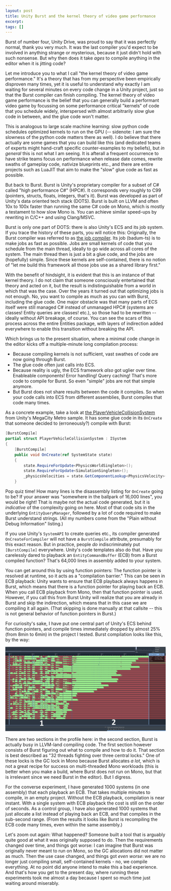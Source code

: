 ```yaml
---
layout: post
title: Unity Burst and the kernel theory of video game performance
excerpt:
tags: []
---
```




Burst of number four, Unity Drive, was proud to say that it was perfectly normal, thank you very much. It was the last compiler you'd expect to be involved in anything strange or mysterious, because it just didn't hold with such nonsense. But why then does it take _ages_ to compile anything in the editor when it is jitting code?

Let me introduce you to what I call "the kernel theory of video game performance." It's a theory that has from my perspective been empirically disproven many times, yet it is useful to understand why exactly I am waiting for several minutes on every code change in a Unity project, just so that the Burst compiler can finish compiling. The kernel theory of video game performance is the belief that you can generally build a performant video game by focussing on some performance critical "kernels" of code that you schedule widely, interspersed with almost arbitrarily slow glue code in between, and the glue code won't matter.

This is analogous to large scale machine learning: slow python code schedules optimized kernels to run on the GPU (-- sidenote: I am sure the slowness of the python code matters there as well). I do believe that there actually are some games that you can build like this (and dedicated teams of experts might hand-craft specific counter-examples to my beliefs), but _in general_ this is not what I am seeing. It is afterall a frequent occurrence to have strike teams focus on performance when release date comes, rewrite swaths of gameplay code, nativize blueprints etc., and there are entire projects such as LuaJIT that aim to make the "slow" glue code as fast as possible.

But back to Burst. Burst is Unity's proprietary compiler for a subset of C# called "high performance C#" (HPC#). It corresponds very roughly to C99 (pointers, structs, floats, integers, that's it). Burst was developed as part of Unity's data oriented tech stack (DOTS). Burst is built on LLVM and often 10x to 100x faster than running the same C# code on Mono, which is mostly a testament to how slow Mono is. You can achieve similar speed-ups by rewriting in C/C++ and using Clang/MSVC.

Burst is only one part of DOTS: there is also Unity's ECS and its job system. If you trace the history of these parts, you will notice this: Originally, the Burst compiler was referred to as [the job compiler](https://youtu.be/tGmnZdY5Y-E?si=3s0D_oD_2v66lvWL&t=3639). Its job (badum-ts) is to make jobs as fast as possible. Jobs are small kernels of code that you schedule from the main thread, ideally to go wide across all cores of the system. The main thread then is just a bit a glue code, and the jobs are (hopefully) simple. Since these kernels are self-contained, there is no notion of "let me build this framework all those jobs use as a shared library first."

With the benefit of hindsight, it is evident that this is an instance of that kernel theory. I do not claim that someone consciously entertained that theory and acted on it, but the result is indistinguishable from a world in which that was the case. Over the years it turned out that optimizing jobs is not enough. No, you want to compile as much as you can with Burst, including the glue code. One major obstacle was that many parts of ECS itself were still managed C# instead of unmanaged HPC# (systems are classes! Entity queries are classes! etc.), so those had to be rewritten -- ideally without API breakage, of course. You can see the scars of this process across the entire Entities package, with layers of indirection added everywhere to enable this transition without breaking the API.

Which brings us to the present situation, where a minimal code change in the editor kicks off a multiple-minute long compilation process:
 * Because compiling kernels is not sufficient, vast swathes of code are now going through Burst.
 * The glue code often just calls into ECS.
 * Because reality is ugly, the ECS framework _also_ got uglier over time. Enableable components! Error handling! Query caching! That's more code to compile for Burst. So even "simple" jobs are not that simple anymore.
 * But Burst does not share results between the code it compiles. So when your code calls into ECS from different assemblies, Burst compiles that code many times.

As a concrete example, take a look at [the PlayerVehicleCollisionSystem](https://github.com/Unity-Technologies/megacity-metro/blob/cb100c3c122917640b0d8b18ddf6ff74e2458ca9/Assets/Scripts/Gameplay/Mix/Player/PlayerVehicleCollisionSystem.cs#L19) from Unity's MegaCity Metro sample. It has some glue code in its `OnCreate` that someone decided to (erroneously?) compile with Burst:
```csharp
[BurstCompile]
partial struct PlayerVehicleCollisionSystem : ISystem
{
    [BurstCompile]
    public void OnCreate(ref SystemState state)
    {
        state.RequireForUpdate<PhysicsWorldSingleton>();
        state.RequireForUpdate<SimulationSingleton>();
        _physicsVelocities = state.GetComponentLookup<PhysicsVelocity>(false);
    }
```

Pop quiz time! How many lines is the disassembly listing for `OnCreate` going to be? If your answer was "somewhere in the ballpark of 16,000 lines", you would be right! That is maybe not the actual code generated, but it is _indicative_ of the complexity going on here. Most of that code sits in the underlying `EntityQueryManager`, followed by a lot of code required to make Burst understand strings. (All my numbers come from the "Plain without Debug Information" listing.)

If you use Unity's `SystemAPI` to create queries etc., its compiler generated `OnCreateForCompiler` will not have a `BurstCompile` attribute, presumably for this exact reason. But in practice, people _do_ indiscriminately put `[BurstCompile]` everywhere. Unity's code templates also do that. Have you carelessly dared to playback an `EntityCommandBuffer` (ECB) from a Burst compiled function? That's 64,000 lines in assembly added to your system.

You can get around this by using function pointers: The function pointer is resolved at runtime, so it acts as a "compilation barrier." This can be seen in ECB playback: Unity wants to ensure that ECB playback always happens in Burst, which means that there is a function pointer for playing back an ECB. When you call ECB playback from Mono, then that function pointer is used. However, if you call this from Burst Unity will realize that you are already in Burst and skip the indirection, which means that in this case we are compiling it all again. (That skipping is done manually at that callsite -- this is not general behavior of function pointers in Burst.)

For curiosity's sake, I have put one central part of Unity's ECS behind function pointers, and compile times immediately dropped by almost 25% (from 8min to 6min) in the project I tested. Burst compilation looks like this, by the way:

![32 thread viciously fighting over locks](/assets/img/2024-12-12-burst-kernel-theory-game-performance/burst-compilation.png)

There are two sections in the profile here: in the second section, Burst is actually busy in LLVM-land compiling code. The first section however consists of Burst figuring out what to compile and how to do it. That section is best described as "32 threads fighting over three central locks." One of these locks is the GC lock in Mono because Burst allocates _a lot_, which is not a great recipe for success on multi-threaded Mono workloads (this is better when you make a build, where Burst does not run on Mono, but that is irrelevant since we need Burst in the editor). But I digress.

For the converse experiment, I have generated 1000 systems (in one assembly) that each playback an ECB. That takes multiple minutes to compile, in an empty project. Without the ECB playback, compilation is near instant. With a single system with ECB playback the cost is still on the order of seconds. As a control group, I have also generated 1000 systems that just allocate a list instead of playing back an ECB, and that compiles in the sub-second range. (From the results it looks like Burst is recompiling the ECB code many times, even within the same assembly.)

Let's zoom out again: What happened? Someone built a tool that is arguably quite good at what it was originally supposed to do. Then the requirements changed over time, and things got worse: I can imagine that Burst was originally never meant to run on Mono, so the GC allocations did not matter as much. Then the use case changed, and things got _even worse_: we are no longer just compiling small, self-contained kernels - no, we compile everything. At no point did anyone intend to make this a bad experience. And that's how you get to the present day, where running these experiments took me almost a day because I spent so much time just waiting around miserably.

